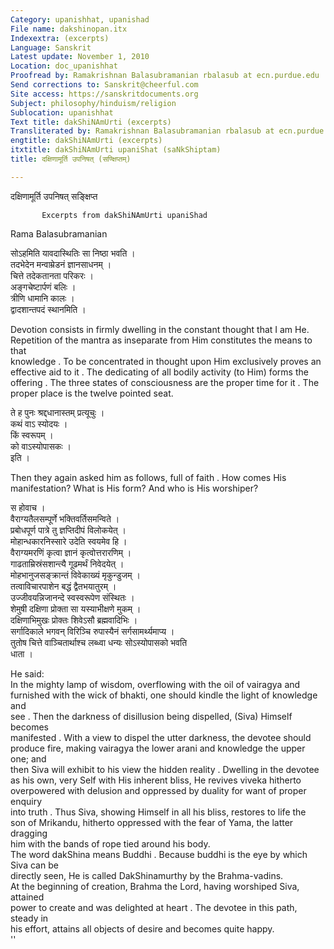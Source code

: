```yaml
---
Category: upanishhat, upanishad
File name: dakshinopan.itx
Indexextra: (excerpts)
Language: Sanskrit
Latest update: November 1, 2010
Location: doc_upanishhat
Proofread by: Ramakrishnan Balasubramanian rbalasub at ecn.purdue.edu
Send corrections to: Sanskrit@cheerful.com
Site access: https://sanskritdocuments.org
Subject: philosophy/hinduism/religion
Sublocation: upanishhat
Text title: dakShiNAmUrti (excerpts)
Transliterated by: Ramakrishnan Balasubramanian rbalasub at ecn.purdue.edu
engtitle: dakShiNAmUrti (excerpts)
itxtitle: dakShiNAmUrti upaniShat (saNkShiptam)
title: दक्षिणामूर्ति उपनिषत् (सण्क्षिप्तम्)

---
```

  
 दक्षिणामूर्ति उपनिषत् सङ्क्षिप्त   
  
  
           Excerpts from dakShiNAmUrti upaniShad  
Rama Balasubramanian  
  
सोऽहमिति यावदास्थितिः सा निष्ठा भवति ।  
तदभेदेन मन्वाम्रेडनं ज्ञानसाधनम् ।  
चित्ते तदेकतानता परिकरः ।  
अङ्गचेष्टार्पणं बलिः ।  
त्रीणि धामानि कालः ।  
द्वादशान्तपदं स्थानमिति ।  
  
Devotion consists in firmly dwelling in the constant thought that I am He.  
Repetition of the mantra as inseparate from Him constitutes the means to that  
knowledge . To be concentrated in thought upon Him exclusively proves an  
effective aid to it . The dedicating of all bodily activity (to Him) forms the  
offering . The three states of consciousness are the proper time for it . The  
proper place is the twelve pointed seat.  
  
ते ह पुनः श्रद्दधानास्तम् प्रत्यूचुः ।  
कथं वाऽ स्योदयः ।  
किं स्वरूपम् ।  
को वाऽस्योपासकः ।  
इति ।  
  
Then they again asked him as follows, full of faith . How comes His  
manifestation? What is His form? And who is His worshiper?  
  
स होवाच ।  
वैराग्यतैलसम्पूर्णे भक्तिवर्तिसमन्विते ।  
प्रबोधपूर्ण पात्रे तु ज्ञप्तिदीपं विलोकयेत् ।  
मोहान्धकारनिस्सारे उदेति स्वयमेव हि ।  
वैराग्यमरणिं कृत्वा ज्ञानं कृत्वोत्तरारणिम् ।  
गाढताम्रिस्रंसशान्त्यै गूढमर्थं निवेदयेत् ।  
मोहभानुजसङ्क्रान्तं विवेकाख्यं मृकुन्डुजम् ।  
तत्वाविचारपाशेन बद्धं द्वैतभयातुरम् ।  
उज्जीवयन्निजानन्दे स्वस्वरूपेण संस्थितः ।  
शेमुषी दक्षिणा प्रोक्ता सा यस्याभीक्षणे मुकम् ।  
दक्षिणाभिमुखः प्रोक्तः शिवेऽसौ ब्रह्मवादिभिः ।  
सर्गादिकाले भगवन् विरिञ्चि रुपास्यैनं सर्गसामर्थ्यमाप्य ।  
तुतोष चित्ते वाञ्चितार्थाश्च लब्ध्वा धन्यः सोऽस्योपासको भवति  
धाता ।  
  
He said:    
In the mighty lamp of wisdom, overflowing with the oil of vairagya and  
furnished with the wick of bhakti, one should kindle the light of knowledge and  
see . Then the darkness of disillusion being dispelled, (Siva) Himself becomes  
manifested . With a view to dispel the utter darkness, the devotee should  
produce fire, making vairagya the lower arani and knowledge the upper one; and  
then Siva will exhibit to his view the hidden reality . Dwelling in the devotee  
as his own, very Self with His inherent bliss, He revives viveka hitherto  
overpowered with delusion and oppressed by duality for want of proper enquiry  
into truth . Thus Siva, showing Himself in all his bliss, restores to life the  
son of Mrikandu, hitherto oppressed with the fear of Yama, the latter dragging  
him with the bands of rope tied around his body.  
The word dakShina means Buddhi . Because buddhi is the eye by which Siva can be  
directly seen, He is called DakShinamurthy by the Brahma-vadins.  
At the beginning of creation, Brahma the Lord, having worshiped Siva, attained  
power to create and was delighted at heart . The devotee in this path, steady in  
his effort, attains all objects of desire and becomes quite happy.  
''
  
